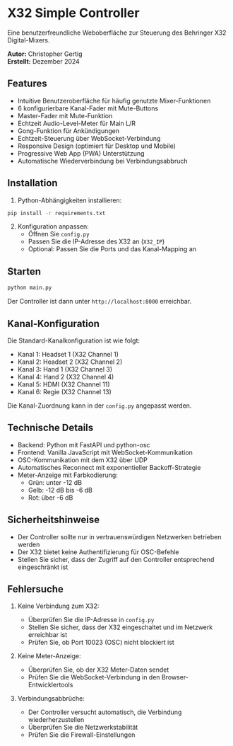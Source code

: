 # X32 Simple Controller

Eine benutzerfreundliche Weboberfläche zur Steuerung des Behringer X32 Digital-Mixers.

**Autor:** Christopher Gertig  
**Erstellt:** Dezember 2024

## Features

- Intuitive Benutzeroberfläche für häufig genutzte Mixer-Funktionen
- 6 konfigurierbare Kanal-Fader mit Mute-Buttons
- Master-Fader mit Mute-Funktion
- Echtzeit Audio-Level-Meter für Main L/R
- Gong-Funktion für Ankündigungen
- Echtzeit-Steuerung über WebSocket-Verbindung
- Responsive Design (optimiert für Desktop und Mobile)
- Progressive Web App (PWA) Unterstützung
- Automatische Wiederverbindung bei Verbindungsabbruch

## Installation

1. Python-Abhängigkeiten installieren:
```bash
pip install -r requirements.txt
```

2. Konfiguration anpassen:
   - Öffnen Sie `config.py`
   - Passen Sie die IP-Adresse des X32 an (`X32_IP`)
   - Optional: Passen Sie die Ports und das Kanal-Mapping an

## Starten

```bash
python main.py
```

Der Controller ist dann unter `http://localhost:8000` erreichbar.

## Kanal-Konfiguration

Die Standard-Kanalkonfiguration ist wie folgt:
- Kanal 1: Headset 1 (X32 Channel 1)
- Kanal 2: Headset 2 (X32 Channel 2)
- Kanal 3: Hand 1 (X32 Channel 3)
- Kanal 4: Hand 2 (X32 Channel 4)
- Kanal 5: HDMI (X32 Channel 11)
- Kanal 6: Regie (X32 Channel 13)

Die Kanal-Zuordnung kann in der `config.py` angepasst werden.

## Technische Details

- Backend: Python mit FastAPI und python-osc
- Frontend: Vanilla JavaScript mit WebSocket-Kommunikation
- OSC-Kommunikation mit dem X32 über UDP
- Automatisches Reconnect mit exponentieller Backoff-Strategie
- Meter-Anzeige mit Farbkodierung:
  - Grün: unter -12 dB
  - Gelb: -12 dB bis -6 dB
  - Rot: über -6 dB

## Sicherheitshinweise

- Der Controller sollte nur in vertrauenswürdigen Netzwerken betrieben werden
- Der X32 bietet keine Authentifizierung für OSC-Befehle
- Stellen Sie sicher, dass der Zugriff auf den Controller entsprechend eingeschränkt ist

## Fehlersuche

1. Keine Verbindung zum X32:
   - Überprüfen Sie die IP-Adresse in `config.py`
   - Stellen Sie sicher, dass der X32 eingeschaltet und im Netzwerk erreichbar ist
   - Prüfen Sie, ob Port 10023 (OSC) nicht blockiert ist

2. Keine Meter-Anzeige:
   - Überprüfen Sie, ob der X32 Meter-Daten sendet
   - Prüfen Sie die WebSocket-Verbindung in den Browser-Entwicklertools

3. Verbindungsabbrüche:
   - Der Controller versucht automatisch, die Verbindung wiederherzustellen
   - Überprüfen Sie die Netzwerkstabilität
   - Prüfen Sie die Firewall-Einstellungen
